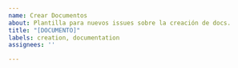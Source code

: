 ```yaml
---
name: Crear Documentos
about: Plantilla para nuevos issues sobre la creación de docs.
title: "[DOCUMENTO]"
labels: creation, documentation
assignees: ''

---
```




